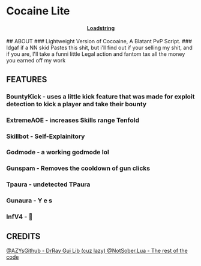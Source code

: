 
<p style="text-align: center;"><h1>Cocaine Lite</h1></p>

<h4><a href link=https://github.com/OneMinuteNoZa/CocaineLite/edit/main/script.lua><p style="text-align: center;">Loadstring</p></a></h4>

<p style="text-align: Left;">## ABOUT
### Lightweight Version of Cocoaine, A Blatant PvP Script.
### Idgaf if a NN skid Pastes this shit, but i'll find out if your selling my shit, and if you are, I'll take a funni little Legal action and fantom tax all the money you earned off my work

## FEATURES

### BountyKick - uses a little kick feature that was made for exploit detection to kick a player and take their bounty
### ExtremeAOE - increases Skills range Tenfold
### Skillbot - Self-Explainitory
### Godmode - a working godmode lol
### Gunspam - Removes the cooldown of gun clicks
### Tpaura - undetected TPaura
### Gunaura - Y e s
### InfV4 - 🤞

## CREDITS
<a href link=https://github.com/AZYsGithub>@AZYsGithub</href> - DrRay Gui Lib (cuz lazy)
<a href link=https://github.com/OneMinuteNoZa>@NotSober.Lua</href> - The rest of the code
